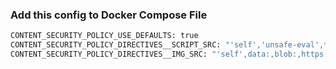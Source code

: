 ### Add this config to Docker Compose File
```dockerfile
CONTENT_SECURITY_POLICY_USE_DEFAULTS: true
CONTENT_SECURITY_POLICY_DIRECTIVES__SCRIPT_SRC: "'self','unsafe-eval',*.scaleflex.com"
CONTENT_SECURITY_POLICY_DIRECTIVES__IMG_SRC: "'self',data:,blob:,https://raw.githubusercontent.com,https://avatars.githubusercontent.com,*.filerobot.com"
```